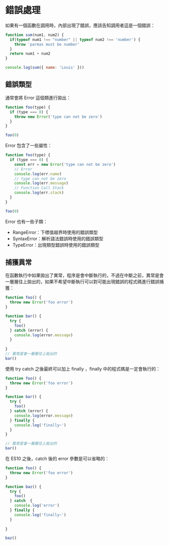 # 錯誤處理

如果有一個函數在調用時，內部出現了錯誤，應該告知調用者這是一個錯誤：

```js
function sum(num1, num2) {
  if(typeof num1 !== "number" || typeof num2 !== 'number') {
    throw 'parmas must be number'
  }
  return num1 + num2
}

console.log(sum({ name: 'Louis' }))
```



## 錯誤類型

通常會將 Error 這個類進行拋出：

```js
function foo(type) {
  if (type === 0) {
    throw new Error('type can not be zero')
  }
}

foo(0)
```

Error 包含了一些屬性：

```js
function foo(type) {
  if (type === 0) {
    const err = new Error('type can not be zero')
    // Error
    console.log(err.name)
    // type can not be zero
    console.log(err.message)
    // Function Call Stack
    console.log(err.stack)
  }
}

foo(0)
```

Error 也有一些子類：

- RangeError：下標值越界時使用的錯誤類型
- SyntaxError：解析語法錯誤時使用的錯誤類型
- TypeError：出現類型錯誤時使用的錯誤類型



## 捕獲異常

在函數執行中如果拋出了異常，程序是會中斷執行的，不過在中斷之前，異常是會一層層往上拋出的，如果不希望中斷執行可以對可能出現錯誤的程式碼進行錯誤捕獲：

```js
function foo() {
  throw new Error('foo error')
}

function bar() {
  try {
    foo()
  } catch (error) {
    console.log(error.message)
  }
  
}
// 異常是會一層層往上拋出的
bar()
```

使用 try catch 之後最終可以加上 finally ，finally 中的程式碼是一定會執行的：

```js
function foo() {
  throw new Error('foo error')
}

function bar() {
  try {
    foo()
  } catch (error) {
    console.log(error.message)
  } finally {
    console.log('finally~')
  }
}

// 異常是會一層層往上拋出的
bar()
```

在 ES10 之後，catch 後的 error 參數是可以省略的：

```js
function foo() {
  throw new Error('foo error')
}

function baz() {
  try {
    foo()
  } catch  {
    console.log('error')
  } finally {
    console.log('finally~')
  }
  
}

baz()
```

